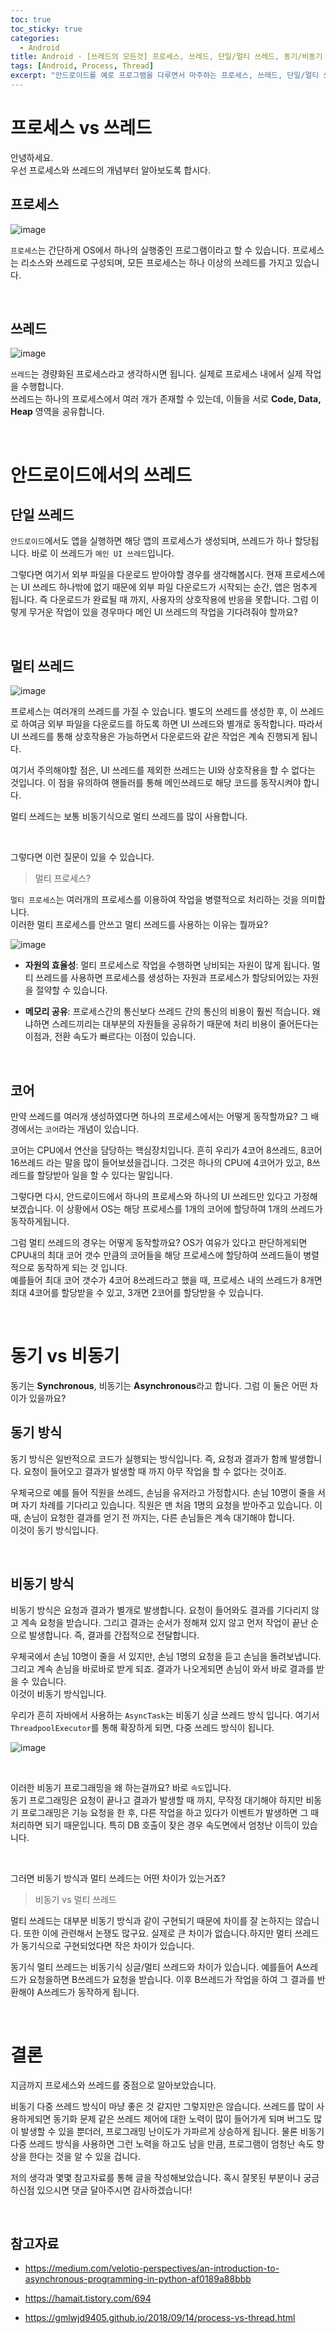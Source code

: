```yaml
---
toc: true
toc_sticky: true
categories:
  - Android
title: Android - [쓰레드의 모든것] 프로세스, 쓰레드, 단일/멀티 쓰레드, 동기/비동기 프로그래밍, 코어 간략 정리 
tags: [Android, Process, Thread]
excerpt: "안드로이드를 예로 프로그램을 다루면서 마주하는 프로세스, 쓰레드, 단일/멀티 쓰레드, 동기/비동기 프로그래밍, 코어를 간단하게 정리해보겠습니다."
---
```


# 프로세스 vs 쓰레드

안녕하세요.  
우선 프로세스와 쓰레드의 개념부터 알아보도록 합시다.  

## 프로세스

![image](https://user-images.githubusercontent.com/57826388/82154484-4273c600-98a9-11ea-84b0-d643b47ed54a.png)

`프로세스`는 간단하게 OS에서 하나의 실행중인 프로그램이라고 할 수 있습니다. 프로세스는 리소스와 쓰레드로 구성되며, 모든 프로세스는 하나 이상의 쓰레드를 가지고 있습니다.

<br>

## 쓰레드

![image](https://user-images.githubusercontent.com/57826388/82154517-7c44cc80-98a9-11ea-9848-63a04a8a8b66.png)

`쓰레드`는 경량화된 프로세스라고 생각하시면 됩니다. 실제로 프로세스 내에서 실제 작업을 수행합니다.  
쓰레드는 하나의 프로세스에서 여러 개가 존재할 수 있는데, 이들을 서로 **Code, Data, Heap** 영역을 공유합니다.

<br>

# 안드로이드에서의 쓰레드

## 단일 쓰레드

`안드로이드`에서도 앱을 실행하면 해당 앱의 프로세스가 생성되며, 쓰레드가 하나 할당됩니다. 바로 이 쓰레드가 `메인 UI 쓰레드`입니다.  

그렇다면 여기서 외부 파일을 다운로드 받아야할 경우를 생각해봅시다. 현재 프로세스에는 UI 쓰레드 하나밖에 없기 때문에 외부 파일 다운로드가 시작되는 순간, 앱은 멈추게 됩니다. 즉 다운로드가 완료될 때 까지, 사용자의 상호작용에 반응을 못합니다. 그럼 이렇게 무거운 작업이 있을 경우마다 메인 UI 쓰레드의 작업을 기다려줘야 할까요?

<br>

## 멀티 쓰레드

![image](https://user-images.githubusercontent.com/57826388/82157753-570e8900-98be-11ea-9c67-269d6c87d7c1.png)

프로세스는 여러개의 쓰레드를 가질 수 있습니다. 별도의 쓰레드를 생성한 후, 이 쓰레드로 하여금 외부 파일을 다운로드를 하도록 하면 UI 쓰레드와 별개로 동작합니다. 따라서 UI 쓰레드를 통해 상호작용은 가능하면서 다운로드와 같은 작업은 계속 진행되게 됩니다.  

여기서 주의해야할 점은, UI 쓰레드를 제외한 쓰레드는 UI와 상호작용을 할 수 없다는 것입니다. 이 점을 유의하여 핸들러를 통해 메인쓰레드로 해당 코드를 동작시켜야 합니다.

멀티 쓰레드는 보통 비동기식으로 멀티 쓰레드를 많이 사용합니다.

<br>

그렇다면 이런 질문이 있을 수 있습니다.

> 멀티 프로세스?

`멀티 프로세스`는 여러개의 프로세스를 이용하여 작업을 병렬적으로 처리하는 것을 의미합니다.  
이러한 멀티 프로세스를 안쓰고 멀티 쓰레드를 사용하는 이유는 뭘까요?

![image](https://user-images.githubusercontent.com/57826388/82157913-4f031900-98bf-11ea-845f-811d4d0d1416.png)

- **자원의 효율성**: 멀티 프로세스로 작업을 수행하면 낭비되는 자원이 많게 됩니다. 멀티 쓰레드를 사용하면 프로세스를 생성하는 자원과 프로세스가 할당되어있는 자원을 절약할 수 있습니다.

- **메모리 공유**: 프로세스간의 통신보다 쓰레드 간의 통신의 비용이 훨씬 적습니다. 왜냐하면 스레드끼리는 대부분의 자원들을 공유하기 때문에 처리 비용이 줄어든다는 이점과, 전환 속도가 빠르다는 이점이 있습니다.

<br>

## 코어

만약 쓰레드를 여러개 생성하였다면 하나의 프로세스에서는 어떻게 동작할까요? 그 배경에서는 `코어`라는 개념이 있습니다.  

코어는 CPU에서 연산을 담당하는 핵심장치입니다. 흔히 우리가 4코어 8쓰레드, 8코어 16쓰레드 라는 말을 많이 들어보셨을겁니다. 그것은 하나의 CPU에 4코어가 있고, 8쓰레드를 할당받아 일을 할 수 있다는 말입니다.

그렇다면 다시, 안드로이드에서 하나의 프로세스와 하나의 UI 쓰레드만 있다고 가정해보겠습니다. 이 상황에서 OS는 해당 프로세스를 1개의 코어에 할당하여 1개의 쓰레드가 동작하게됩니다.  

그럼 멀티 쓰레드의 경우는 어떻게 동작할까요? OS가 여유가 있다고 판단하게되면 CPU내의 최대 코어 갯수 만큼의 코어들을 해당 프로세스에 할당하여 쓰레드들이 병렬적으로 동작하게 되는 것 입니다.  
예를들어 최대 코어 갯수가 4코어 8쓰레드라고 했을 때, 프로세스 내의 쓰레드가 8개면 최대 4코어를 할당받을 수 있고, 3개면 2코어를 할당받을 수 있습니다.

<br>

# 동기 vs 비동기

동기는 **Synchronous**, 비동기는 **Asynchronous**라고 합니다. 그럼 이 둘은 어떤 차이가 있을까요?

## 동기 방식

동기 방식은 일반적으로 코드가 실행되는 방식입니다. 즉, 요청과 결과가 함께 발생합니다. 요청이 들어오고 결과가 발생할 때 까지 아무 작업을 할 수 없다는 것이죠.

우체국으로 예를 들어 직원을 쓰레드, 손님을 유저라고 가정합시다. 손님 10명이 줄을 서며 자기 차례를 기다리고 있습니다. 직원은 맨 처음 1명의 요청을 받아주고 있습니다. 이 때, 손님이 요청한 결과를 얻기 전 까지는, 다른 손님들은 계속 대기해야 합니다.  
이것이 동기 방식입니다.

<br>

## 비동기 방식

비동기 방식은 요청과 결과가 별개로 발생합니다. 요청이 들어와도 결과를 기다리지 않고 계속 요청을 받습니다. 그리고 결과는 순서가 정해져 있지 않고 먼저 작업이 끝난 순으로 발생합니다. 즉, 결과를 간접적으로 전달합니다. 

우체국에서 손님 10명이 줄을 서 있지만, 손님 1명의 요청을 듣고 손님을 돌려보냅니다. 그리고 계속 손님을 바로바로 받게 되죠. 결과가 나오게되면 손님이 와서 바로 결과를 받을 수 있습니다.  
이것이 비동기 방식입니다. 

우리가 흔히 자바에서 사용하는 `AsyncTask`는 비동기 싱글 쓰레드 방식 입니다. 여기서 `ThreadpoolExecutor`를 통해 확장하게 되면, 다중 쓰레드 방식이 됩니다.

![image](https://user-images.githubusercontent.com/57826388/82157528-f6cb1780-98bc-11ea-87c3-2d5035909fbb.png)

<br>

이러한 비동기 프로그래밍을 왜 하는걸까요? 바로 `속도`입니다.  
동기 프로그래밍은 요청이 끝나고 결과가 발생할 때 까지, 무작정 대기해야 하지만 비동기 프로그래밍은 기능 요청을 한 후, 다른 작업을 하고 있다가 이벤트가 발생하면 그 때 처리하면 되기 때문입니다. 특히 DB 호출이 잦은 경우 속도면에서 엄청난 이득이 있습니다.

<br>

그러면 비동기 방식과 멀티 쓰레드는 어떤 차이가 있는거죠?

> 비동기 vs 멀티 쓰레드

멀티 쓰레드는 대부분 비동기 방식과 같이 구현되기 때문에 차이를 잘 논하지는 않습니다. 또한 이에 관련해서 논쟁도 많구요. 실제로 큰 차이가 없습니다.하지만 멀티 쓰레드가 동기식으로 구현되었다면 작은 차이가 있습니다.

동기식 멀티 쓰레드는 비동기식 싱글/멀티 쓰레드와 차이가 있습니다. 예를들어 A쓰레드가 요청을하면 B쓰레드가 요청을 받습니다. 이후 B쓰레드가 작업을 하여 그 결과를 반환해야 A쓰레드가 동작하게 됩니다.

<br>

# 결론

지금까지 프로세스와 쓰레드를 중점으로 알아보았습니다.  

비동기 다중 쓰레드 방식이 마냥 좋은 것 같지만 그렇지만은 않습니다. 쓰레드를 많이 사용하게되면 동기화 문제 같은 쓰레드 제어에 대한 노력이 많이 들어가게 되며 버그도 많이 발생할 수 있을 뿐더러, 프로그래밍 난이도가 가파르게 상승하게 됩니다. 물론 비동기 다중 쓰레드 방식을 사용하면 그런 노력을 하고도 남을 만큼, 프로그램이 엄청난 속도 향상을 한다는 것을 알 수 있을 겁니다.

저의 생각과 몇몇 참고자료를 통해 글을 작성해보았습니다. 혹시 잘못된 부분이나 궁금하신점 있으시면 댓글 달아주시면 감사하겠습니다!

<br>

## 참고자료

- <https://medium.com/velotio-perspectives/an-introduction-to-asynchronous-programming-in-python-af0189a88bbb>  
  
- https://hamait.tistory.com/694

- https://gmlwjd9405.github.io/2018/09/14/process-vs-thread.html


